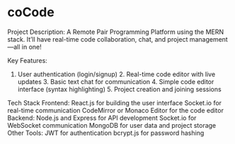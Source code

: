 # coCode

Project Description:
A Remote Pair Programming Platform using the MERN stack.
It’ll have real-time code collaboration, chat, and project management—all in one!

Key Features:
1. User authentication (login/signup)
    2. Real-time code editor with live updates
    3. Basic text chat for communication
    4. Simple code editor interface (syntax highlighting)
    5. Project creation and joining sessions
    
Tech Stack
    Frontend:
        React.js for building the user interface
        Socket.io for real-time communication
        CodeMirror or Monaco Editor for the code editor
    Backend:
        Node.js and Express for API development
        Socket.io for WebSocket communication
        MongoDB for user data and project storage
    Other Tools:
        JWT for authentication
        bcrypt.js for password hashing
